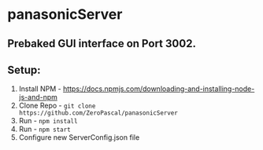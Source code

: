 # panasonicServer

## Prebaked GUI interface on Port 3002.

## Setup:
1. Install NPM - https://docs.npmjs.com/downloading-and-installing-node-js-and-npm
2. Clone Repo - `git clone https://github.com/ZeroPascal/panasonicServer`
3. Run - `npm install`
4. Run - `npm start`
5. Configure new ServerConfig.json file

